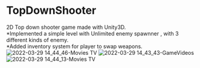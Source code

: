 # TopDownShooter
2D Top down shooter game made with Unity3D.
<br>*Implemented a simple level with Unlimited enemy spawnner , with 3 different kinds of enemy.
<br>*Added inventory system for player to swap weapons.
![2022-03-29 14_44_46-Movies   TV](https://user-images.githubusercontent.com/71116433/160581827-fe0e0d0c-1ee7-421d-9a8f-45eea924dffc.png)
![2022-03-29 14_43_43-GameVideos](https://user-images.githubusercontent.com/71116433/160581838-706fef43-9a6c-48da-90d5-1c8835d567e1.png)
![2022-03-29 14_44_13-Movies   TV](https://user-images.githubusercontent.com/71116433/160582092-7e079b1a-0180-42b3-8b9c-ef80f5a2fe36.png)
